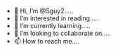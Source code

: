 - 👋 Hi, I’m @Sguy2.....
- 👀 I’m interested in reading.....
- 🌱 I’m currently learning.....
- 💞️ I’m looking to collaborate on.....
- 📫 How to reach me....

<!---
Sguy2/Sguy2 is a ✨ special ✨ repository because its `README.md` (this file) appears on your GitHub profile.
You can click the Preview link to take a look at your changes.
--->
